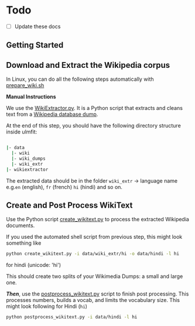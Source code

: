 # Todo 
- [ ] Update these docs

Getting Started
---

## Download and Extract the Wikipedia corpus

In Linux, you can do all the following steps automatically with [prepare_wiki.sh](./prepare_wiki.sh)

**Manual Instructions**

We use the [WikiExtractor.py](http://medialab.di.unipi.it/wiki/Wikipedia_Extractor). It is a Python script that extracts and cleans text from a [Wikipedia database dump](http://download.wikimedia.org/).

At the end of this step, you should have the following directory structure inside ulmfit:
```bash

|- data
  |- wiki
  |- wiki_dumps
  |- wiki_extr
|- wikiextractor
```
The extracted data should be in the folder `wiki_extr` -> language name e.g.`en` (english), `fr` (french) `hi` (hindi) and so on. 

## Create and Post Process WikiText
Use the Python script [create_wikitext.py](./create_wikitext.py) to process the extracted Wikipedia documents. 

If you used the automated shell script from previous step, this might look something like
```bash
python create_wikitext.py -i data/wiki_extr/hi -o data/hindi -l hi
``` 
for hindi (unicode: 'hi')

This should create two splits of your Wikimedia Dumps: a small and large one. 

_**Then**_, use the [postprocess_wikitext.py](./postprocess_wikitext.py) script to finish post processing. This processes numbers, builds a vocab, and limits the vocabulary size. This might look following for Hindi (`hi`)
```bash
python postprocess_wikitext.py -i data/hindi -l hi
```
